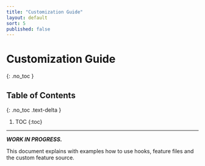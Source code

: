 ```yaml
---
title: "Customization Guide"
layout: default
sort: 5
published: false
---
```


# Customization Guide

{: .no_toc }

## Table of Contents

{: .no_toc .text-delta }

1. TOC
{:toc}

---

***WORK IN PROGRESS.***

This document explains with examples how to use hooks, feature files and the
custom feature source.

